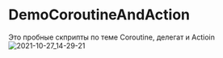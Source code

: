 # DemoCoroutineAndAction
 Это пробные скприпты по теме Coroutine, делегат и Actioin
![2021-10-27_14-29-21](https://user-images.githubusercontent.com/37297335/139057264-ca56ff00-01db-480d-8dd5-5a8b596c3721.png)
